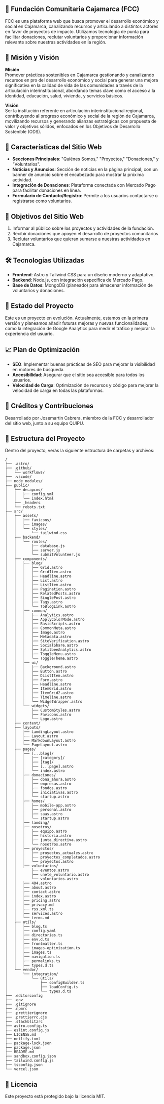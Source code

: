 ## 🌱 Fundación Comunitaria Cajamarca (FCC)

FCC es una plataforma web que busca promover el desarrollo económico y social en Cajamarca, canalizando recursos y articulando a distintos actores en favor de proyectos de impacto. Utilizamos tecnología de punta para facilitar donaciones, reclutar voluntarios y proporcionar información relevante sobre nuestras actividades en la región.

## 📌 Misión y Visión

**Misión**  
Promover prácticas sostenibles en Cajamarca gestionando y canalizando recursos en pro del desarrollo económico y social para generar una mejora significativa en la calidad de vida de las comunidades a través de la articulación interinstitucional, abordando temas clave como el acceso a la identidad, educación, salud, vivienda, y servicios básicos.

**Visión**  
Ser la institución referente en articulación interinstitucional regional, contribuyendo al progreso económico y social de la región de Cajamarca, movilizando recursos y generando alianzas estratégicas con propuesta de valor y objetivos sólidos, enfocados en los Objetivos de Desarrollo Sostenible (ODS).

## 🌟 Características del Sitio Web

- **Secciones Principales**: "Quiénes Somos," "Proyectos," "Donaciones," y "Voluntarios".
- **Noticias y Anuncios**: Sección de noticias en la página principal, con un banner de anuncio sobre el encabezado para mostrar la próxima actividad.
- **Integración de Donaciones**: Plataforma conectada con Mercado Pago para facilitar donaciones en línea.
- **Formulario de Contacto/Registro**: Permite a los usuarios contactarse o registrarse como voluntarios.

## 🎯 Objetivos del Sitio Web

1. Informar al público sobre los proyectos y actividades de la fundación.
2. Recibir donaciones que apoyen el desarrollo de proyectos comunitarios.
3. Reclutar voluntarios que quieran sumarse a nuestras actividades en Cajamarca.

## 🛠️ Tecnologías Utilizadas

- **Frontend**: Astro y Tailwind CSS para un diseño moderno y adaptativo.
- **Backend**: Node.js, con integración específica de Mercado Pago.
- **Base de Datos**: MongoDB (planeado) para almacenar información de voluntarios y donaciones.

## 🚧 Estado del Proyecto

Este es un proyecto en evolución. Actualmente, estamos en la primera versión y planeamos añadir futuras mejoras y nuevas funcionalidades, como la integración de Google Analytics para medir el tráfico y mejorar la experiencia del usuario.

## 📈 Plan de Optimización

- **SEO**: Implementar buenas prácticas de SEO para mejorar la visibilidad en motores de búsqueda.
- **Accesibilidad**: Asegurar que el sitio sea accesible para todos los usuarios.
- **Velocidad de Carga**: Optimización de recursos y código para mejorar la velocidad de carga en todas las plataformas.

## 👤 Créditos y Contribuciones

Desarrollado por Josemartin Cabrera, miembro de la FCC y desarrollador del sitio web, junto a su equipo QUIPU.

## 📂 Estructura del Proyecto

Dentro del proyecto, verás la siguiente estructura de carpetas y archivos:

```
/
├── .astro/
├── .github/
│   └── workflows/
├── .vscode/
├── node_modules/
├── public/
│   ├── decapcms/
│   │   ├── config.yml
│   │   └── index.html
│   ├── _headers
│   └── robots.txt
├── src/
│   ├── assets/
│   │   ├── favicons/
│   │   ├── images/
│   │   └── styles/
│   │       └── tailwind.css
│   ├── backend/
│   │   └── routes/
│   │       ├── database.js
│   │       ├── server.js
│   │       └── submitVolunteer.js
│   ├── components/
│   │   ├── blog/
│   │   │   ├── Grid.astro
│   │   │   ├── GridItem.astro
│   │   │   ├── Headline.astro
│   │   │   ├── List.astro
│   │   │   ├── ListItem.astro
│   │   │   ├── Pagination.astro
│   │   │   ├── RelatedPosts.astro
│   │   │   ├── SinglePost.astro
│   │   │   ├── Tags.astro
│   │   │   └── ToBlogLink.astro
│   │   ├── common/
│   │   │   ├── Analytics.astro
│   │   │   ├── ApplyColorMode.astro
│   │   │   ├── BasicScripts.astro
│   │   │   ├── CommonMeta.astro
│   │   │   ├── Image.astro
│   │   │   ├── Metadata.astro
│   │   │   ├── SiteVerification.astro
│   │   │   ├── SocialShare.astro
│   │   │   ├── SplitbeeAnalytics.astro
│   │   │   ├── ToggleMenu.astro
│   │   │   └── ToggleTheme.astro
│   │   ├── ui/
│   │   │   ├── Background.astro
│   │   │   ├── Button.astro
│   │   │   ├── DListItem.astro
│   │   │   ├── Form.astro
│   │   │   ├── Headline.astro
│   │   │   ├── ItemGrid.astro
│   │   │   ├── ItemGrid2.astro
│   │   │   ├── Timeline.astro
│   │   │   └── WidgetWrapper.astro
│   │   └── widgets/
│   │       ├── CustomStyles.astro
│   │       ├── Favicons.astro
│   │       └── Logo.astro
│   ├── content/
│   ├── layouts/
│   │   ├── LandingLayout.astro
│   │   ├── Layout.astro
│   │   ├── MarkdownLayout.astro
│   │   └── PageLayout.astro
│   ├── pages/
│   │   ├── [...blog]/
│   │   │   ├── [category]/
│   │   │   ├── [tag]/
│   │   │   ├── [...page].astro
│   │   │   └── index.astro
│   │   ├── donaciones/
│   │   │   ├── dona_ahora.astro
│   │   │   ├── empresas.astro
│   │   │   ├── fondos.astro
│   │   │   ├── iniciativas.astro
│   │   │   └── startup.astro
│   │   ├── homes/
│   │   │   ├── mobile-app.astro
│   │   │   ├── personal.astro
│   │   │   ├── saas.astro
│   │   │   └── startup.astro
│   │   ├── landing/
│   │   ├── nosotros/
│   │   │   ├── equipo.astro
│   │   │   ├── historia.astro
│   │   │   ├── junta_directiva.astro
│   │   │   └── nosotros.astro
│   │   ├── proyectos/
│   │   │   ├── proyectos_actuales.astro
│   │   │   ├── proyectos_completados.astro
│   │   │   └── proyectos.astro
│   │   ├── voluntarios/
│   │       ├── eventos.astro
│   │       ├── unete_voluntario.astro
│   │       └── voluntarios.astro
│   │   ├── 404.astro
│   │   ├── about.astro
│   │   ├── contact.astro
│   │   ├── index.astro
│   │   ├── pricing.astro
│   │   ├── privacy.md
│   │   ├── rss.xml.ts
│   │   ├── services.astro
│   │   └── terms.md
│   ├── utils/
│   │   ├── blog.ts
│   │   ├── config.yaml
│   │   ├── directories.ts
│   │   ├── env.d.ts
│   │   ├── frontmatter.ts
│   │   ├── images-optimization.ts
│   │   ├── images.ts
│   │   ├── navigation.ts
│   │   ├── permalinks.ts
│   │   ├── types.d.ts
│   └── vendor/
│       └── integration/
│           └── utils/
│               ├── configBuilder.ts
│               ├── loadConfig.ts
│               └── types.d.ts
├── .editorconfig
├── .env
├── .gitignore
├── .npmrc
├── .prettierignore
├── .prettierrc.cjs
├── .stackblitzrc
├── astro.config.ts
├── eslint.config.js
├── LICENSE.md
├── netlify.toml
├── package-lock.json
├── package.json
├── README.md
├── sandbox.config.json
├── tailwind.config.js
├── tsconfig.json
└── vercel.json

```

## 📄 Licencia

Este proyecto está protegido bajo la licencia MIT.
